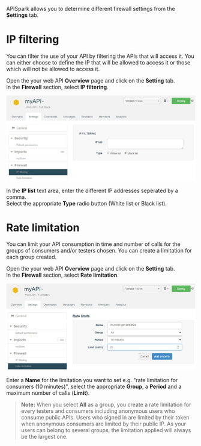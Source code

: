 APISpark allows you to determine different firewall settings from the **Settings** tab.

# <a class="anchor" name="ip-filtering"></a>IP filtering

You can filter the use of your API by filtering the APIs that will access it. You can either choose to define the IP that will be allowed to access it or those which will not be allowed to access it.

Open the your web API **Overview** page and click on the **Setting** tab.  
In the **Firewall** section, select **IP filtering**.

![IP filtering](images/ip-filtering.jpg "IP filtering")

In the **IP list** text area, enter the different IP addresses seperated by a comma.  
Select the appropriate **Type** radio button (White list or Black list).


# <a class="anchor" name="rate-limitation"></a>Rate limitation

You can limit your API consumption in time and number of calls for the groups of consumers and/or testers chosen. You can create a limitation for each group created.

Open the your web API **Overview** page and click on the **Setting** tab.  
In the **Firewall** section, select **Rate limitation**.

![Rate limitation](images/rate-limitation.jpg "Rate limitation")

Enter a **Name** for the limitation you want to set e.g. "rate limitation for consumers (10 minutes)", select the appropriate **Group**, a **Period** and a maximum number of calls (**Limit**).

>**Note:** When you select **All** as a group, you create a rate limitation for every testers and consumers including anonymous users who consume public APIs. Users who signed in are limited by their token when anonymous consumers are limited by their public IP.
>As your users can belong to several groups, the limitation applied will always be the largest one.
